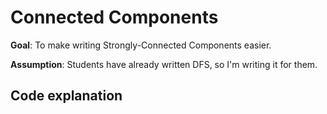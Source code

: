 # Connected Components

**Goal**: To make writing Strongly-Connected Components easier.

**Assumption**: Students have already written DFS, so I'm writing it for them.

## Code explanation
